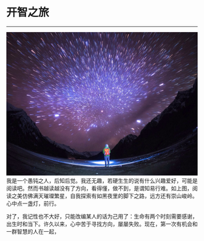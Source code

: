 #   开智之旅
--- 
![](47169713570262887.jpg)  我是一个愚钝之人，后知后觉。我还无趣，若硬生生的说有什么兴趣爱好，可能是阅读吧。然而书越读越没有了方向，看得懂，做不到，是谓知易行难。如上图，阅读之美仿佛满天璀璨繁星，自我探索有如黑夜里的脚下之路，远方还有崇山峻岭。心中点一盏灯，前行。

对了，我记性也不大好，只能改编某人的话为己用了：生命有两个时刻需要感谢，出生时和当下。许久以来，心中苦于寻找方向，屡屡失败。现在，第一次有机会和一群智慧的人在一起，

